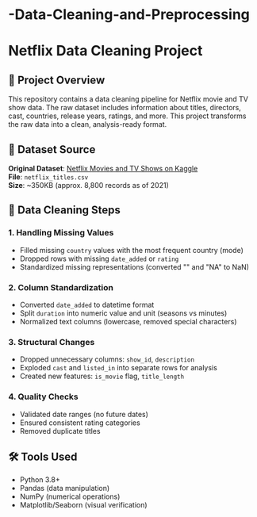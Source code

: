 # -Data-Cleaning-and-Preprocessing
# Netflix Data Cleaning Project

## 📌 Project Overview
This repository contains a data cleaning pipeline for Netflix movie and TV show data. The raw dataset includes information about titles, directors, cast, countries, release years, ratings, and more. This project transforms the raw data into a clean, analysis-ready format.

## 📂 Dataset Source
**Original Dataset**: [Netflix Movies and TV Shows on Kaggle](https://www.kaggle.com/datasets/shivamb/netflix-shows)  
**File**: `netflix_titles.csv`  
**Size**: ~350KB (approx. 8,800 records as of 2021)

## 🧹 Data Cleaning Steps

### 1. Handling Missing Values
- Filled missing `country` values with the most frequent country (mode)
- Dropped rows with missing `date_added` or `rating`
- Standardized missing representations (converted "" and "NA" to NaN)

### 2. Column Standardization
- Converted `date_added` to datetime format
- Split `duration` into numeric value and unit (seasons vs minutes)
- Normalized text columns (lowercase, removed special characters)

### 3. Structural Changes
- Dropped unnecessary columns: `show_id`, `description`
- Exploded `cast` and `listed_in` into separate rows for analysis
- Created new features: `is_movie` flag, `title_length`

### 4. Quality Checks
- Validated date ranges (no future dates)
- Ensured consistent rating categories
- Removed duplicate titles

## 🛠️ Tools Used
- Python 3.8+
- Pandas (data manipulation)
- NumPy (numerical operations)
- Matplotlib/Seaborn (visual verification)



